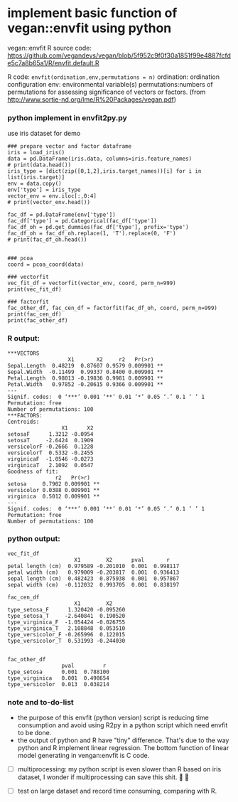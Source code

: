 # implement basic function of vegan::envfit using python

vegan::envfit R source code: https://github.com/vegandevs/vegan/blob/5f952c9f0f30a1851f99e4887fcfde5c7a8b65a1/R/envfit.default.R

R code: `envfit(ordination,env,permutations = n)`
ordination: ordination configuration
env: environmental variable(s)
permutations:numbers of permutations for assessing significance of vectors or factors.
(from http://www.sortie-nd.org/lme/R%20Packages/vegan.pdf)

### python implement in envfit2py.py
use iris dataset for demo
```
### prepare vector and factor dataframe
iris = load_iris()
data = pd.DataFrame(iris.data, columns=iris.feature_names)
# print(data.head())
iris_type = [dict(zip([0,1,2],iris.target_names))[i] for i in list(iris.target)]
env = data.copy()
env['type'] = iris_type
vector_env = env.iloc[:,0:4]
# print(vector_env.head())

fac_df = pd.DataFrame(env['type'])
fac_df['type'] = pd.Categorical(fac_df['type'])
fac_df_oh = pd.get_dummies(fac_df['type'], prefix='type')
fac_df_oh = fac_df_oh.replace(1, 'T').replace(0, 'F')
# print(fac_df_oh.head())


### pcoa
coord = pcoa_coord(data)

### vectorfit
vec_fit_df = vectorfit(vector_env, coord, perm_n=999)
print(vec_fit_df)

### factorfit
fac_other_df, fac_cen_df = factorfit(fac_df_oh, coord, perm_n=999)
print(fac_cen_df)
print(fac_other_df)
```

### R output:
```
***VECTORS
                   X1       X2     r2   Pr(>r)
Sepal.Length  0.48219  0.87607 0.9579 0.009901 **
Sepal.Width  -0.11499  0.99337 0.8400 0.009901 **
Petal.Length  0.98013 -0.19836 0.9981 0.009901 **
Petal.Width   0.97852 -0.20615 0.9366 0.009901 **
---
Signif. codes:  0 ‘***’ 0.001 ‘**’ 0.01 ‘*’ 0.05 ‘.’ 0.1 ‘ ’ 1
Permutation: free
Number of permutations: 100
***FACTORS:
Centroids:
                 X1      X2
setosaF      1.3212 -0.0954
setosaT     -2.6424  0.1909
versicolorF -0.2666  0.1228
versicolorT  0.5332 -0.2455
virginicaF  -1.0546 -0.0273
virginicaT   2.1092  0.0547
Goodness of fit:
               r2   Pr(>r)
setosa     0.7902 0.009901 **
versicolor 0.0388 0.009901 **
virginica  0.5012 0.009901 **
---
Signif. codes:  0 ‘***’ 0.001 ‘**’ 0.01 ‘*’ 0.05 ‘.’ 0.1 ‘ ’ 1
Permutation: free
Number of permutations: 100
```

### python output:
```
vec_fit_df
                     X1        X2      pval       r
petal length (cm)  0.979589 -0.201010  0.001  0.998117
petal width (cm)   0.979009 -0.203817  0.001  0.936413
sepal length (cm)  0.482423  0.875938  0.001  0.957867
sepal width (cm)  -0.112032  0.993705  0.001  0.838197

fac_cen_df
                     X1        X2
type_setosa_F      1.320420 -0.095260
type_setosa_T     -2.640841  0.190520
type_virginica_F  -1.054424 -0.026755
type_virginica_T   2.108848  0.053510
type_versicolor_F -0.265996  0.122015
type_versicolor_T  0.531993 -0.244030


fac_other_df
                 pval         r
type_setosa      0.001  0.788100
type_virginica   0.001  0.498654
type_versicolor  0.013  0.038214
```

### note and to-do-list
* the purpose of this envfit (python version) script is reducing time consumption and avoid using R2py in a python script which need envfit to be done.
* the output of python and R have "tiny" difference. That's due to the way python and R implement linear regression. The bottom function of linear model generating in vengan:envfit is C code.


-[ ] multiprocessing: my python script is even slower than R based on iris dataset, I wonder if multiprocessing can save this shit. :turtle: :shit:

-[ ] test on large dataset and record time consuming, comparing with R.
